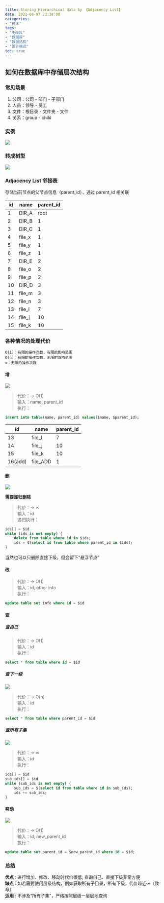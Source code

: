 ```yaml
---
title: Storing Hierarchical data by 【Adjacency List】
date: 2021-08-07 23:38:00
categories:
- "技术"
tags:
- "MySQL"
- "数据库"
- "数据结构"
- "设计模式"
toc: true
---
```

## 如何在数据库中存储层次结构

### 常见场景

1. 公司：公司 - 部门 - 子部门 
2. 人员：领导 - 员工 
3. 文件：根目录 - 文件夹 - 文件
4. 关系：group - child

### 实例

![](CASE.png)

### 转成树型
![](CASE_TREE.png)

### Adjacency List 邻接表

存储当前节点的父节点信息（parent_id），通过 parent_id 相关联

|id    |name  |parent_id|
|------|------|---------|
|1     |DIR_A |root     |
|2     |DIR_B |1        |
|3     |DIR_C |1        |
|4     |file_x|1        |
|5     |file_y|1        |
|6     |file_z|1        |
|7     |DIR_E |2        |
|8     |file_o|2        |
|9     |file_p|2        |
|10    |DIR_D |3        |
|11    |file_m|3        |
|12    |file_n|3        |
|13    |file_l|7        |
|14    |file_j|10       |
|15    |file_k|10       |

### 各种情况的处理代价

```
O(1)：有限的操作次数，有限的影响范围
O(n)：有限的操作次数，无限的影响范围
∞：无限的操作次数
```

#### 增
![](ADD.jpg)

> 代价：-> O(1)  
> 输入：name, parent_id  
> 执行：
```sql
insert into table(name, parent_id) values($name, $parent_id);
```
|id     |name    |parent_id|
|-------|--------|---------|
|13     |file_l  |7        |
|14     |file_j  |10       |
|15     |file_k  |10       |
|16(add)|file_ADD|1        |

#### 删
![](DEL.jpg)

**需要递归删除**
> 代价：-> ∞  
> 输入：id  
> 递归执行：  
```sql
ids[] = $id
while (ids is not empty) {
    delete from table where id in $ids;
    ids = $(select id from table where parent_id in $ids);
}
```

当然也可以只删除直接下级，但会留下“悬浮节点”
#### 改
> 代价：-> O(1)  
> 输入：id, other info  
> 执行：  
```sql
update table set info where id = $id
```

#### 查
##### 查自己
> 代价：-> O(1)  
> 输入：id  
> 执行：
```sql
select * from table where id = $id
```
##### 查下一级 
![](SEARCH_NEXT.jpg)
> 代价：-> O(n)  
> 输入：id  
> 执行：
```sql
select * from table where parent_id = $id
```
##### 查所有子集
![](SEARCH_ALL.jpg)
> 代价：-> ∞  
> 输入：id  
> 执行：
```sql
ids[] = $id
sub_ids[] = $id
while (sub_ids is not empty) {
    sub_ids = $(select id from table where id in sub_ids);
    ids += sub_ids;
}
```
#### 移动
![](MOVE.jpg)
> 代价：-> O(1)  
> 输入：id, new_parent_id  
> 执行：
```sql
update table set parent_id = $new_parent_id where id = $id;
```

<!-- ### 组织层级关系
> 代价：-> ∞
```java
object:
{
    id, 
    sub_objects // 下一级
}
data: 
List<object> list;

do:
list
.groupToMap(key -> o.id, value -> o)
.foreach(map -> {
    list.get(map.key).setSubObjects(map.value);
});
``` -->

### 总结
**优点** : 进行增加、修改、移动时代价很低; 查询自己、直接下级非常方便   
**缺点** : 如若需要使用层级结构，例如获取所有子目录，所有下级，代价趋近∞（致命）   
**适用** : 不涉及“所有子集”，严格按照层级一层层地查询   